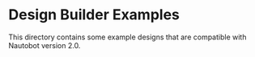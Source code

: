 # Design Builder Examples

This directory contains some example designs that are compatible with Nautobot version 2.0.
